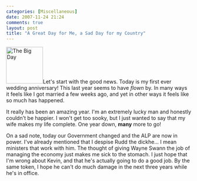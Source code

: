 ```yaml
---
categories: [Miscellaneous]
date: 2007-11-24 21:24
comments: true
layout: post
title: "A Great Day for Me, a Sad Day for my Country"
---
```

<a href="/uploads/2007/11/img.jpg" title="The Big Day" rel="lightbox"><img src="/uploads/2007/11/img.jpg" alt="The Big Day" class="InlineImageLeft" Width="100" /></a>Let's start with the good news. Today is my first ever wedding anniversary! This last year seems to have <em>flown</em> by. In many ways it feels like I got married a few weeks ago, and yet in other ways it feels like so much has happened.

It really has been an amazing year. I'm an extremely lucky man and honestly couldn't be happier. I won't get too sooky, but I just wanted to say that my wife makes my life complete. One year down, <strong>many</strong> more to go!

On a sad note, today our Government changed and the ALP are now in power. I've already mentioned that I despise Rudd the dickhe... I mean ministers that work with him. The thought of giving Wayne Swann the job of managing the economy just makes me sick to the stomach. I just hope that I'm wrong about Kevin, and that he's actually going to do a good job. By the same token, I hope he can't do much damage in the next three years while he's in office.
